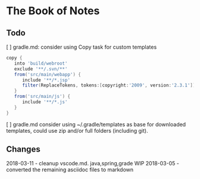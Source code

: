 # The Book of Notes

## Todo

[ ] gradle.md: consider using Copy task for custom templates

```groovy
copy {
   into 'build/webroot'
   exclude '**/.svn/**'
   from('src/main/webapp') {
      include '**/*.jsp'
      filter(ReplaceTokens, tokens:[copyright:'2009', version:'2.3.1'])
   }
   from('src/main/js') {
      include '**/*.js'
   }
}
```

[ ] gradle.md consider using ~/.gradle/templates as base for downloaded
templates, could use zip and/or full folders (including git).

## Changes

2018-03-11 - cleanup vscode.md. java,spring,grade WIP
2018-03-05 - converted the remaining asciidoc files to markdown


